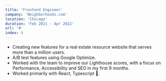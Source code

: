```yaml
---
title: 'Frontend Engineer'
company: 'Neighborhoods.com'
location: 'Chicago'
duration: 'Feb 2021 - Apr 2022'
url: '#'
index: 4
---
```


- Creating new features for a real estate resource website that serves more than a million users.
- A/B test features using Google Optimize.
- Worked with the team to improve our Lighthouse scores, with a focus on Performance, Accessibility and SEO in my first 9 months.
- Worked primarily with React, Typescript 💙.

